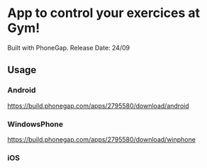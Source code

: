 # App to control your exercices at Gym!

Built with PhoneGap. 
Release Date: 24/09 

## Usage

### Android
https://build.phonegap.com/apps/2795580/download/android

### WindowsPhone
https://build.phonegap.com/apps/2795580/download/winphone

### iOS
